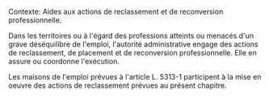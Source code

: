 Contexte: Aides aux actions de reclassement et de reconversion professionnelle.

Dans les territoires ou à l'égard des professions atteints ou menacés d'un grave déséquilibre de l'emploi, l'autorité administrative engage des actions de reclassement, de placement et de reconversion professionnelle. Elle en assure ou coordonne l'exécution.

Les maisons de l'emploi prévues à l'article L. 5313-1 participent à la mise en oeuvre des actions de reclassement prévues au présent chapitre.